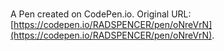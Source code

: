 # 

A Pen created on CodePen.io. Original URL: [https://codepen.io/RADSPENCER/pen/oNreVrN](https://codepen.io/RADSPENCER/pen/oNreVrN).

